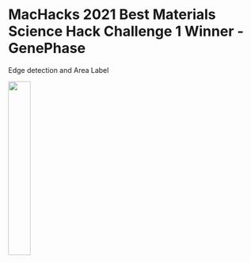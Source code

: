 # MacHacks 2021 Best Materials Science Hack Challenge 1 Winner - GenePhase

Edge detection and Area Label

<img src="https://user-images.githubusercontent.com/58105903/191896909-de6ad7c9-729d-4601-b183-caeac8aa7616.png" width="30%" height="30%" />
